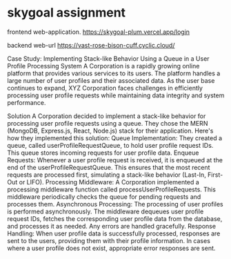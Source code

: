 # skygoal assignment

frontend web-application.
https://skygoal-plum.vercel.app/login

backend web-url
https://vast-rose-bison-cuff.cyclic.cloud/

Case Study: Implementing Stack-like Behavior Using a Queue in a User Profile Processing System
A Corporation is a rapidly growing online platform that provides various services to its users. 
The platform handles a large number of user profiles and their associated data. 
As the user base continues to expand, XYZ Corporation faces challenges in efficiently processing user profile requests while maintaining data integrity and system performance.

Solution
A Corporation decided to implement a stack-like behavior for processing user profile requests using a queue. They chose the MERN (MongoDB, Express.js, React, Node.js) stack for their application.
Here's how they implemented this solution:
Queue Implementation: They created a queue, called userProfileRequestQueue, to hold user profile request IDs. This queue stores incoming requests for user profile data.
Enqueue Requests: Whenever a user profile request is received, it is enqueued at the end of the userProfileRequestQueue. This ensures that the most recent requests are processed first, simulating a stack-like behavior (Last-In, First-Out or LIFO).
Processing Middleware: A Corporation implemented a processing middleware function called processUserProfileRequests. This middleware periodically checks the queue for pending requests and processes them.
Asynchronous Processing: The processing of user profiles is performed asynchronously. The middleware dequeues user profile request IDs, fetches the corresponding user profile data from the database, and processes it as needed. Any errors are handled gracefully.
Response Handling: When user profile data is successfully processed, responses are sent to the users, providing them with their profile information. In cases where a user profile does not exist, appropriate error responses are sent.
